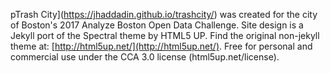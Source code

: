 pTrash City](https://jhaddadin.github.io/trashcity/) was created for the city of Boston's 2017 Analyze Boston Open Data Challenge. Site design is a Jekyll port of the Spectral theme by HTML5 UP. Find the original non-jekyll theme at: [http://html5up.net/](http://html5up.net/). Free for personal and commercial use under the CCA 3.0 license (html5up.net/license).

